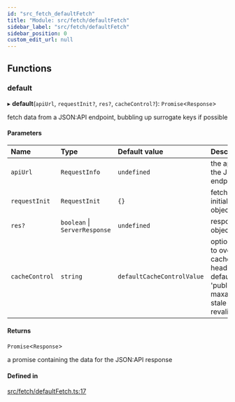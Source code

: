 ```yaml
---
id: "src_fetch_defaultFetch"
title: "Module: src/fetch/defaultFetch"
sidebar_label: "src/fetch/defaultFetch"
sidebar_position: 0
custom_edit_url: null
---
```


## Functions

### default

▸ **default**(`apiUrl`, `requestInit?`, `res?`, `cacheControl?`): `Promise`<`Response`\>

fetch data from a JSON:API endpoint, bubbling up surrogate keys if possible

#### Parameters

| Name           | Type                          | Default value              | Description                                                                                                    |
| :------------- | :---------------------------- | :------------------------- | :------------------------------------------------------------------------------------------------------------- |
| `apiUrl`       | `RequestInfo`                 | `undefined`                | the api url for the JSON:API endpoint                                                                          |
| `requestInit`  | `RequestInit`                 | `{}`                       | fetch initialization object                                                                                    |
| `res?`         | `boolean` \| `ServerResponse` | `undefined`                | response object                                                                                                |
| `cacheControl` | `string`                      | `defaultCacheControlValue` | optional value to override cache control header, defaults to 'public, s-maxage=10, stale-while-revalidate=600' |

#### Returns

`Promise`<`Response`\>

a promise containing the data for the JSON:API response

#### Defined in

[src/fetch/defaultFetch.ts:17](https://github.com/pantheon-systems/decoupled-kit-js/blob/fe58c2b6/packages/drupal-kit/src/fetch/defaultFetch.ts#L17)
